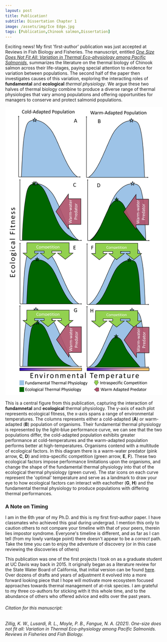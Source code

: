 ```yaml
---
layout: post
title: Publication!
subtitle: Dissertation Chapter 1
image: /assets/img/Ice Edge.jpg
tags: [Publication,Chinook salmon,Dissertation]
---
```


Exciting news! My first 'first-author' publication was just accepted at Reviews in Fish Biology and Fisheries. The manuscript, entitled [*One Size Does Not Fit All: Variation in Thermal Eco-physiology among Pacific Salmonids*]({{https://kenzillig.github.io/}}/assets/pdf/Zillig_et_al-2021-Reviews_in_Fish_Biology_and_Fisheries.pdf), summarizes the literature on the thermal biology of Chinook salmon across their life-stages, paying special attention to evidence for variation between populations. The second half of the paper then investigates causes of this variation, exploring the interacting roles of **fundamental** and **ecological** *thermal physiology*. We argue these two halves of thermal biology combine to produce a diverse range of thermal physiologies that vary among populations and offering opportunities for managers to conserve and protect salmonid populations. 

![](/assets/img/figures/RFBF-D-20-00034_R1_thermal_physiology.jpg)

This is a central figure from this publication, capturing the interaction of **fundamnetal** and **ecological** thermal physiology. The y-axis of each plot represents ecological fitness, the x-axis spans a range of environmental temperatures. The columns represents either a cold-adapted (**A**) or warm-adapted (**B**) population of organisms. Their fundamental thermal physiology is represented by the light-blue performance curve, we can see that the two populations differ, the cold-adapted population exhibits greater performance at cold-temperatures and the warm-adapted population performs better at high-temperatures. Organisms contend with a multitude of ecological factors. In this diagram there is a warm-water predator (pink arrow, **C**, **D**) and intra-specific competition (green arrow, **E**, **F**). These two ecological factors impose performance limitations upon the organisms, and change the shape of the fundamental thermal physiology into that of the ecological thermal physiology (green curve). The star icons on each curve represent the 'optimal' temperature and serve as a landmark to draw your eye to how ecological factors can interact with eachother (**G**, **H**) and the fundamental thermal physiology to produce populations with differing thermal performances.

### A Note on Timing

I am in the 6th year of my Ph.D. and this is my first first-author paper. I have classmates who achieved this goal during undergrad. I mention this only to caution others to not compare your timeline with that of your peers, therein lies impostor syndrome. Everyone's timeline is different, and as far as I can tell (from my lowly vantage point) there doesn't appear to be a *correct* path. Take the time you can to enjoy the adventure of discovery (or in this case reviewing the discoveries of others)

This publication was one of the first projects I took on as a graduate student at UC Davis way back in 2015. It originally began as a literature review for the State Water Board of California, that initial version can be found [here]({{https://kenzillig.github.io/}}/assets/pdf/Waterboard_report_2018.pdf). Over dozens of drafts and years of adjustment it evolved into a more forward looking piece that I hope will motivate more ecosystem focused approaches towards thermal management of at-risk species. I am grateful to my three co-authors for sticking with it this whole time, and to the abundance of others who offered advice and edits over the past years.

###### Citation for this manuscript:
######    Zillig, K. W., Lusardi, R. L., Moyle, P. B., Fangue, N. A. (2021). One-size does not fit all: Variation in Thermal Eco-physiology among Pacific Salmonids. Reviews in Fisheries and Fish Biology.